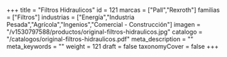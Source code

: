 +++
title = "Filtros Hidraulicos"
id = 121
marcas = ["Pall","Rexroth"]
familias = ["Filtros"]
industrias = ["Energía","Industria Pesada","Agrícola","Ingenios","Comercial - Construcción"]
imagen = "/v1530797588/productos/original-filtros-hidraulicos.jpg"
catalogo = "/catalogos/original-filtros-hidraulicos.pdf"
meta_description = ""
meta_keywords = ""
weight = 121
draft = false
taxonomyCover = false
+++
